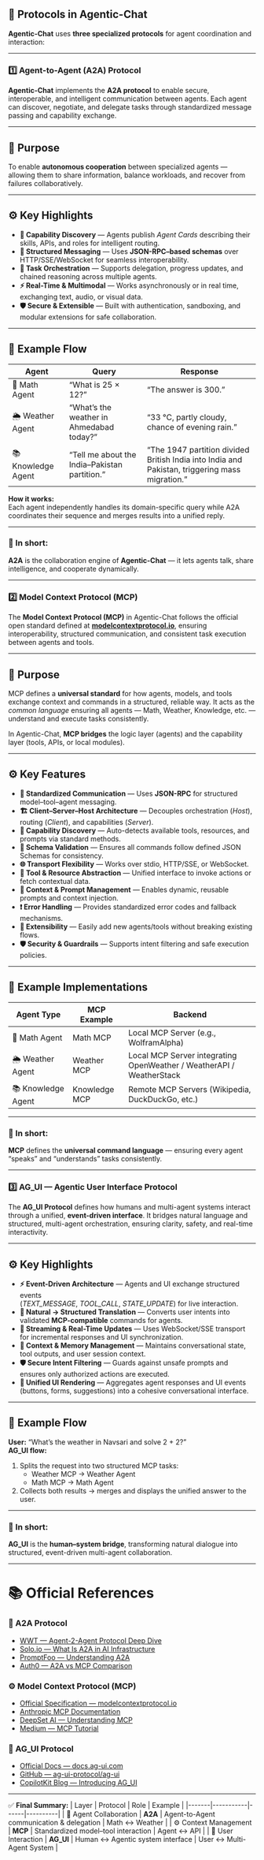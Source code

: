## 🧩 Protocols in Agentic-Chat

**Agentic-Chat** uses **three specialized protocols** for agent coordination and interaction:

---

### 1️⃣  Agent-to-Agent (A2A) Protocol

**Agentic-Chat** implements the **A2A protocol** to enable secure, interoperable, and intelligent communication between agents. Each agent can discover, negotiate, and delegate tasks through standardized message passing and capability exchange.

---

## 🎯 Purpose
To enable **autonomous cooperation** between specialized agents — allowing them to share information, balance workloads, and recover from failures collaboratively.

---

## ⚙️ Key Highlights

- **🧩 Capability Discovery** — Agents publish *Agent Cards* describing their skills, APIs, and roles for intelligent routing.  
- **💬 Structured Messaging** — Uses **JSON-RPC–based schemas** over HTTP/SSE/WebSocket for seamless interoperability.  
- **🔗 Task Orchestration** — Supports delegation, progress updates, and chained reasoning across multiple agents.  
- **⚡ Real-Time & Multimodal** — Works asynchronously or in real time, exchanging text, audio, or visual data.  
- **🛡️ Secure & Extensible** — Built with authentication, sandboxing, and modular extensions for safe collaboration.  

---

## 🔹 Example Flow

| Agent | Query | Response |
|-------|-------|----------|
| 🧮 Math Agent | “What is 25 × 12?” | “The answer is 300.” |
| 🌦️ Weather Agent | “What’s the weather in Ahmedabad today?” | “33 °C, partly cloudy, chance of evening rain.” |
| 📚 Knowledge Agent | “Tell me about the India–Pakistan partition.” | “The 1947 partition divided British India into India and Pakistan, triggering mass migration.” |

**How it works:**  
Each agent independently handles its domain-specific query while A2A coordinates their sequence and merges results into a unified reply.

---

### 🧠 In short:
**A2A** is the collaboration engine of **Agentic-Chat** — it lets agents talk, share intelligence, and cooperate dynamically.

---


### 2️⃣ Model Context Protocol (MCP)

The **Model Context Protocol (MCP)** in Agentic-Chat follows the official open standard defined at **[modelcontextprotocol.io](https://modelcontextprotocol.io)**, ensuring interoperability, structured communication, and consistent task execution between agents and tools.

---

## 🎯 Purpose
MCP defines a **universal standard** for how agents, models, and tools exchange context and commands in a structured, reliable way. It acts as the *common language* ensuring all agents — Math, Weather, Knowledge, etc. — understand and execute tasks consistently.

In Agentic-Chat, **MCP bridges** the logic layer (agents) and the capability layer (tools, APIs, or local modules).

---

## ⚙️ Key Features

- **🔄 Standardized Communication** — Uses **JSON-RPC** for structured model–tool–agent messaging.  
- **🏗️ Client–Server–Host Architecture** — Decouples orchestration (*Host*), routing (*Client*), and capabilities (*Server*).  
- **🧭 Capability Discovery** — Auto-detects available tools, resources, and prompts via standard methods.  
- **📏 Schema Validation** — Ensures all commands follow defined JSON Schemas for consistency.  
- **🌐 Transport Flexibility** — Works over stdio, HTTP/SSE, or WebSocket.  
- **🧰 Tool & Resource Abstraction** — Unified interface to invoke actions or fetch contextual data.  
- **🧠 Context & Prompt Management** — Enables dynamic, reusable prompts and context injection.  
- **❗ Error Handling** — Provides standardized error codes and fallback mechanisms.  
- **🧩 Extensibility** — Easily add new agents/tools without breaking existing flows.  
- **🛡️ Security & Guardrails** — Supports intent filtering and safe execution policies.

---

## 🔹 Example Implementations

| Agent Type | MCP Example | Backend |
|-------------|-------------|----------|
| 🧮 Math Agent | Math MCP | Local MCP Server (e.g., WolframAlpha) |
| 🌦️ Weather Agent | Weather MCP | Local MCP Server integrating OpenWeather / WeatherAPI / WeatherStack |
| 📚 Knowledge Agent | Knowledge MCP | Remote MCP Servers (Wikipedia, DuckDuckGo, etc.) |

---

### 🧠 In short:
**MCP** defines the **universal command language** — ensuring every agent “speaks” and “understands” tasks consistently.

---

### 3️⃣ AG_UI — Agentic User Interface Protocol

The **AG_UI Protocol** defines how humans and multi-agent systems interact through a unified, **event-driven interface**. It bridges natural language and structured, multi-agent orchestration, ensuring clarity, safety, and real-time interactivity.

---

## ⚙️ Key Highlights

- **⚡ Event-Driven Architecture** — Agents and UI exchange structured events  
  (*TEXT_MESSAGE*, *TOOL_CALL*, *STATE_UPDATE*) for live interaction.  
- **💬 Natural → Structured Translation** — Converts user intents into validated **MCP-compatible** commands for agents.  
- **🔁 Streaming & Real-Time Updates** — Uses WebSocket/SSE transport for incremental responses and UI synchronization.  
- **🧠 Context & Memory Management** — Maintains conversational state, tool outputs, and user session context.  
- **🛡️ Secure Intent Filtering** — Guards against unsafe prompts and ensures only authorized actions are executed.  
- **🎨 Unified UI Rendering** — Aggregates agent responses and UI events (buttons, forms, suggestions) into a cohesive conversational interface.

---

## 🔹 Example Flow

**User:** “What’s the weather in Navsari and solve 2 + 2?”  
**AG_UI flow:**  
1. Splits the request into two structured MCP tasks:  
   - Weather MCP → Weather Agent  
   - Math MCP → Math Agent  
2. Collects both results → merges and displays the unified answer to the user.

---

### 🧠 In short:
**AG_UI** is the **human–system bridge**, transforming natural dialogue into structured, event-driven multi-agent collaboration.

---

# 📚 Official References

### 🤝 A2A Protocol
- [WWT — Agent-2-Agent Protocol Deep Dive](https://www.wwt.com/blog/agent-2-agent-protocol-a2a-a-deep-dive)
- [Solo.io — What Is A2A in AI Infrastructure](https://www.solo.io/topics/ai-infrastructure/what-is-a2a)
- [PromptFoo — Understanding A2A](https://www.promptfoo.dev/blog/understanding-a2a)
- [Auth0 — A2A vs MCP Comparison](https://auth0.com/blog/mcp-vs-a2a)

### ⚙️ Model Context Protocol (MCP)
- [Official Specification — modelcontextprotocol.io](https://modelcontextprotocol.io)
- [Anthropic MCP Documentation](https://docs.anthropic.com/en/docs/agents-and-tools/mcp)
- [DeepSet AI — Understanding MCP](https://www.deepset.ai/blog/understanding-the-model-context-protocol-mcp)
- [Medium — MCP Tutorial](https://medium.com/@nimritakoul01/the-model-context-protocol-mcp-a-complete-tutorial-a3abe8a7f4ef)

### 🧩 AG_UI Protocol
- [Official Docs — docs.ag-ui.com](https://docs.ag-ui.com/introduction)
- [GitHub — ag-ui-protocol/ag-ui](https://github.com/ag-ui-protocol/ag-ui)
- [CopilotKit Blog — Introducing AG_UI](https://webflow.copilotkit.ai/blog/introducing-ag-ui-the-protocol-where-agents-meet-users)

---

✅ **Final Summary:**
| Layer | Protocol | Role | Example |
|-------|-----------|------|----------|
| 🤝 Agent Collaboration | **A2A** | Agent-to-Agent communication & delegation | Math ↔ Weather |
| ⚙️ Context Management | **MCP** | Standardized model–tool interaction | Agent ↔ API |
| 🧩 User Interaction | **AG_UI** | Human ↔ Agentic system interface | User ↔ Multi-Agent System |